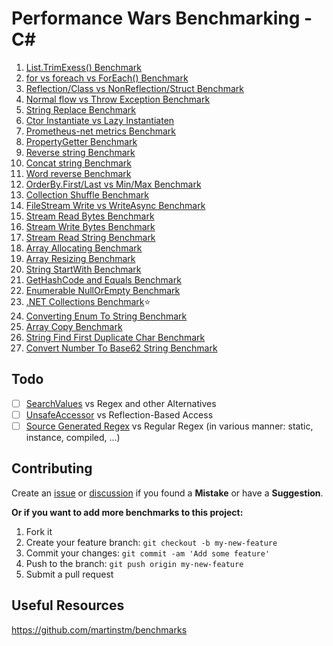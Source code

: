 # Performance Wars Benchmarking - C#

1.  [List.TrimExess() Benchmark](https://github.com/mjebrahimi/Performance-Wars-Benchmarking-CSharp/tree/master/List-TrimExess-Benchmark)
2.  [for vs foreach vs ForEach() Benchmark](https://github.com/mjebrahimi/Performance-Wars-Benchmarking-CSharp/tree/master/For-ForEach-Benchmark)
3.  [Reflection/Class vs NonReflection/Struct Benchmark](https://github.com/mjebrahimi/Performance-Wars-Benchmarking-CSharp/tree/master/Reflection-NonReflection-Benchmark)
4.  [Normal flow vs Throw Exception Benchmark](https://github.com/mjebrahimi/Performance-Wars-Benchmarking-CSharp/tree/master/Throw-Exception-Benchmark)
5.  [String Replace Benchmark](https://github.com/mjebrahimi/Performance-Wars-Benchmarking-CSharp/tree/master/String-Replace-Benchmark)
6.  [Ctor Instantiate vs Lazy Instantiaten](https://github.com/mjebrahimi/Performance-Wars-Benchmarking-CSharp/tree/master/New-Lazy-Instantiate)
7.  [Prometheus-net metrics Benchmark](https://github.com/mjebrahimi/Performance-Wars-Benchmarking-CSharp/tree/master/Metrics-Benchmark)
8.  [PropertyGetter Benchmark](https://github.com/mjebrahimi/Performance-Wars-Benchmarking-CSharp/tree/master/Property-Getter-Benchmark)
9.  [Reverse string Benchmark](https://github.com/mjebrahimi/Performance-Wars-Benchmarking-CSharp/tree/master/String-Reverse-Benchmark)
10.  [Concat string Benchmark](https://github.com/mjebrahimi/Performance-Wars-Benchmarking-CSharp/tree/master/String-Concat-Benchmark)
11.  [Word reverse Benchmark](https://github.com/mjebrahimi/Performance-Wars-Benchmarking-CSharp/tree/master/Word-Reverse-Benchmark)
12.  [OrderBy.First/Last vs Min/Max Benchmark](https://github.com/mjebrahimi/Performance-Wars-Benchmarking-CSharp/tree/master/OrderByFirstLast-MinMax-Benchmark)
13.  [Collection Shuffle Benchmark](https://github.com/mjebrahimi/Performance-Wars-Benchmarking-CSharp/tree/master/Collection-Shuffle-Benchmark)
14.  [FileStream Write vs WriteAsync Benchmark](https://github.com/mjebrahimi/Performance-Wars-Benchmarking-CSharp/tree/master/FileStream-WriteAsync-Benchmark)
15.  [Stream Read Bytes Benchmark](https://github.com/mjebrahimi/Performance-Wars-Benchmarking-CSharp/tree/master/Stream-Read-Bytes-Benchmark)
16.  [Stream Write Bytes Benchmark](https://github.com/mjebrahimi/Performance-Wars-Benchmarking-CSharp/tree/master/Stream-Write-Bytes-Benchmark)
17.  [Stream Read String Benchmark](https://github.com/mjebrahimi/Performance-Wars-Benchmarking-CSharp/tree/master/Stream-Read-String-Benchmark)
18.  [Array Allocating Benchmark](https://github.com/mjebrahimi/Performance-Wars-Benchmarking-CSharp/tree/master/Array-Allocating-Benchmark)
19.  [Array Resizing Benchmark](https://github.com/mjebrahimi/Performance-Wars-Benchmarking-CSharp/tree/master/Array-Resizing-Benchmark)
20.  [String StartWith Benchmark](https://github.com/mjebrahimi/Performance-Wars-Benchmarking-CSharp/tree/master/String-StartWith-Benchmark)
21.  [GetHashCode and Equals Benchmark](https://github.com/mjebrahimi/Performance-Wars-Benchmarking-CSharp/tree/master/GetHashCode-Equals-Benchmark)
22.  [Enumerable NullOrEmpty Benchmark](https://github.com/mjebrahimi/Performance-Wars-Benchmarking-CSharp/tree/master/Enumerable-NullOrEmpty-Benchmark)
23.  [.NET Collections Benchmark](https://github.com/mjebrahimi/DotNet-Collections-Benchmark/)⭐️
24.  [Converting Enum To String Benchmark](https://github.com/mjebrahimi/Performance-Wars-Benchmarking-CSharp/tree/master/Convert-Enum-To-String-Benchmark)
25.  [Array Copy Benchmark](https://github.com/mjebrahimi/Performance-Wars-Benchmarking-CSharp/tree/master/Array-Copy-Benchmark)
26.  [String Find First Duplicate Char Benchmark](https://github.com/mjebrahimi/Performance-Wars-Benchmarking-CSharp/tree/master/String-FirstDuplicateChar-Benchmark)
27.  [Convert Number To Base62 String Benchmark](https://github.com/mjebrahimi/Performance-Wars-Benchmarking-CSharp/tree/master/Convert-To-Base62-Benchmark)

## Todo

- [ ] [SearchValues](https://learn.microsoft.com/en-us/dotnet/api/system.buffers.searchvalues-1) vs Regex and other Alternatives
- [ ] [UnsafeAccessor](https://learn.microsoft.com/en-us/dotnet/api/system.runtime.compilerservices.unsafeaccessorattribute) vs Reflection-Based Access
- [ ] [Source Generated Regex](https://learn.microsoft.com/en-us/dotnet/api/system.runtime.compilerservices.unsafeaccessorattribute) vs Regular Regex (in various manner: static, instance, compiled, ...)

## Contributing

Create an [issue](https://github.com/mjebrahimi/Performance-Wars-Benchmarking-CSharp/issues/new) or [discussion](https://github.com/mjebrahimi/Performance-Wars-Benchmarking-CSharp/discussions/new/choose) if you found a **Mistake** or have a **Suggestion**.

**Or if you want to add more benchmarks to this project:**

1. Fork it
2. Create your feature branch: `git checkout -b my-new-feature`
3. Commit your changes: `git commit -am 'Add some feature'`
4. Push to the branch: `git push origin my-new-feature`
5. Submit a pull request

## Useful Resources
https://github.com/martinstm/benchmarks
